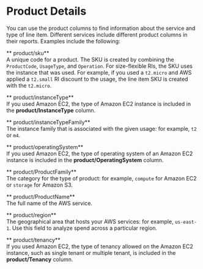 # Product Details<a name="enhanced-product-columns"></a>

You can use the product columns to find information about the service and type of line item\. Different services include different product columns in their reports\. Examples include the following:

** product/sku**  
A unique code for a product\. The SKU is created by combining the `ProductCode`, `UsageType`, and `Operation`\. For size\-flexible RIs, the SKU uses the instance that was used\. For example, if you used a `t2.micro` and AWS applied a `t2.small` RI discount to the usage, the line item SKU is created with the `t2.micro`\.

** product/instanceType**  
If you used Amazon EC2, the type of Amazon EC2 instance is included in the **product/InstanceType** column\.

** product/instanceTypeFamily**  
The instance family that is associated with the given usage: for example, `t2` or `m4`\.

** product/operatingSystem**  
If you used Amazon EC2, the type of operating system of an Amazon EC2 instance is included in the **product/OperatingSystem** column\.

** product/ProductFamily**  
The category for the type of product: for example, `compute` for Amazon EC2 or `storage` for Amazon S3\.

** product/ProductName**  
The full name of the AWS service\.

** product/region**  
 The geographical area that hosts your AWS services: for example, `us-east-1`\. Use this field to analyze spend across a particular region\. 

** product/tenancy**  
If you used Amazon EC2, the type of tenancy allowed on the Amazon EC2 instance, such as single tenant or multiple tenant, is included in the **product/Tenancy** column\.